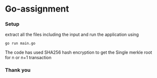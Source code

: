 # Go-assignment
### Setup
extract all the files including the input and run the application using 
```console
go run main.go
```
The code has used SHA256 hash encryption to get the Single merkle root for n or n+1 transaction

### Thank you

